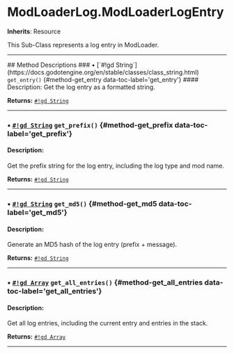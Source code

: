 # ModLoaderLog.ModLoaderLogEntry
**Inherits**: Resource


This Sub-Class represents a log entry in ModLoader.
<hr style="border-width: thick">
## Method Descriptions
### • [`#!gd String`](https://docs.godotengine.org/en/stable/classes/class_string.html) <code class="highlight">get_entry()</code> {#method-get_entry data-toc-label='get_entry'}
#### Description:
Get the log entry as a formatted string.

**Returns:**
 [`#!gd String`](https://docs.godotengine.org/en/stable/classes/class_string.html)
***
### • [`#!gd String`](https://docs.godotengine.org/en/stable/classes/class_string.html) <code class="highlight">get_prefix()</code> {#method-get_prefix data-toc-label='get_prefix'}
#### Description:
Get the prefix string for the log entry, including the log type and mod name.

**Returns:**
 [`#!gd String`](https://docs.godotengine.org/en/stable/classes/class_string.html)
***
### • [`#!gd String`](https://docs.godotengine.org/en/stable/classes/class_string.html) <code class="highlight">get_md5()</code> {#method-get_md5 data-toc-label='get_md5'}
#### Description:
Generate an MD5 hash of the log entry (prefix + message).

**Returns:**
 [`#!gd String`](https://docs.godotengine.org/en/stable/classes/class_string.html)
***
### • [`#!gd Array`](https://docs.godotengine.org/en/stable/classes/class_array.html) <code class="highlight">get_all_entries()</code> {#method-get_all_entries data-toc-label='get_all_entries'}
#### Description:
Get all log entries, including the current entry and entries in the stack.

**Returns:**
 [`#!gd Array`](https://docs.godotengine.org/en/stable/classes/class_array.html)
***
